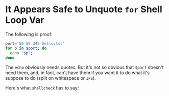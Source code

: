 # It Appears Safe to Unquote `for` Shell Loop Var

The following is proof:

```sh
port='56 56 345 hello;ls;'
for p in $port; do
  echo "$p";
done
```

The `echo` obviously needs quotes. But it's not so obvious that `$port`
doesn't need them, and, in fact, can't have them if you want it to do
what it's suppose to do (split on whitespace or `IFS`).

Here's what `shellcheck` has to say:


